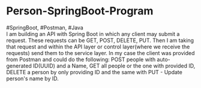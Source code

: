 # Person-SpringBoot-Program
#SpringBoot, #Postman, #Java   
I am building an API with Spring Boot in which any client may submit a request. These requests can be GET, POST, DELETE, PUT. Then I am taking that request 
and within the API layer or control layer(where we receive the requests) send them to the service layer. In my case the client was provided from Postman and 
could do the following: POST people with auto-generated ID(UUID) and a Name, GET all people or the one with provided ID, DELETE a person by only providing ID 
and the same with PUT - Update person's name by ID.
